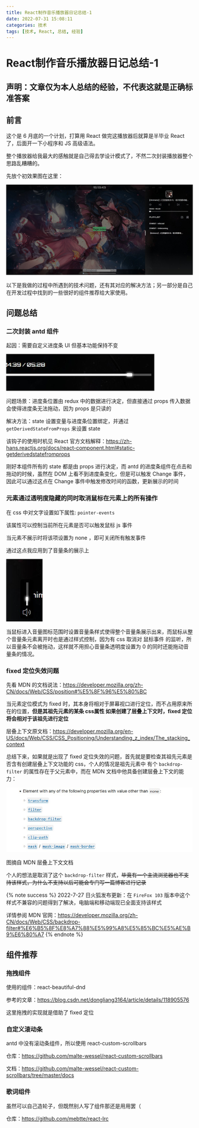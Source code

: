 ```yaml
---
title: React制作音乐播放器日记总结-1
date: 2022-07-31 15:08:11
categories: 技术
tags: [技术, React, 总结, 经验]
---
```


# React制作音乐播放器日记总结-1

## 声明：文章仅为本人总结的经验，不代表这就是正确标准答案

## 前言

这个是 6 月底的一个计划，打算用 React 做完这播放器后就算是半毕业 React 了，后面开一下小程序和 JS 高级语法。

整个播放器给我最大的感触就是自己得去学设计模式了，不然二次封装播放器整个思路乱糟糟的。

先放个初效果图在这里：

![](初效果图.jpg)

以下是我做的过程中所遇到的技术问题，还有其对应的解决方法；另一部分是自己在开发过程中找到的一些很好的组件推荐给大家使用。

## 问题总结

### 二次封装 antd 组件

起因：需要自定义进度条 UI 但基本功能保持不变

![](进度条.jpg)

问题场景：进度条位置由 redux 中的数据进行决定，但直接通过 props 传入数据会使得进度条无法拖动，因为 props 是只读的

解决方法：state 设置变量与进度条位置绑定，并通过 `getDerivedStateFromProps` 来设置 state

该钩子的使用时机见 React 官方文档解释：https://zh-hans.reactjs.org/docs/react-component.html#static-getderivedstatefromprops

刚好本组件所有的 state 都是由 props 进行决定，而 antd 的进度条组件在点击和拖动的时候，虽然在 DOM 上看不到进度条变化，但是可以触发 Change 事件，因此可以通过这点在 Change 事件中触发修改时间的函数，更新展示的时间

### 元素通过透明度隐藏的同时取消鼠标在元素上的所有操作

在 css 中对文字设置如下属性: `pointer-events`

该属性可以控制当前所在元素是否可以触发鼠标 js 事件

当元素不展示时将该项设置为 none ，即可关闭所有触发事件

通过这点我应用到了音量条的展示上

![](volumeControl.jpg)

当鼠标进入音量图标范围时设置音量条样式使得整个音量条展示出来，而鼠标从整个音量条元素离开时也是通过样式控制，因为有 css 取消对 鼠标事件 的监听，所以音量条不会被拖动，这样就不用担心音量条透明度设置为 0 的同时还能拖动音量条的情况。

### fixed 定位失效问题

先看 MDN 的文档说法：https://developer.mozilla.org/zh-CN/docs/Web/CSS/position#%E5%8F%96%E5%80%BC

当元素定位模式为 fixed 时，其本身将相对于屏幕视口进行定位，而不占用原来所在的位置，**但是其祖先元素的某条 css属性 如果创建了层叠上下文时，fixed 定位将会相对于该祖先进行定位**

层叠上下文原文档：https://developer.mozilla.org/en-US/docs/Web/CSS/CSS_Positioning/Understanding_z_index/The_stacking_context

总结下来，如果就是出现了 fixed 定位失效的问题，首先就是要检查其祖先元素是否含有创建层叠上下文功能的 css，个人的情况是祖先元素中 有个 `backdrop-filter` 的属性存在于父元素中，而在 MDN 文档中他具备创建层叠上下文的能力：

![](context.jpg)

图摘自 MDN 层叠上下文文档

个人的想法是取消了这个 `backdrop-filter` 样式，~~毕竟有一个主流浏览器也不支持该样式，为什么不支持以后可能会专门写一篇博客进行记录~~

{% note success %}
2022-7-27 日火狐发布更新：在 `FireFox 103` 版本中这个样式不兼容的问题得到了解决，电脑端和移动端现已全面支持该样式

详情参阅 MDN 官网：https://developer.mozilla.org/zh-CN/docs/Web/CSS/backdrop-filter#%E6%B5%8F%E8%A7%88%E5%99%A8%E5%85%BC%E5%AE%B9%E6%80%A7
{% endnote %}

## 组件推荐

### 拖拽组件

使用的组件：react-beautiful-dnd

参考的文章：https://blog.csdn.net/dongliang3164/article/details/118905576

这里拖拽的实现就是借助了 fixed 定位

### 自定义滚动条

antd 中没有滚动条组件，所以使用 react-custom-scrollbars

仓库：https://github.com/malte-wessel/react-custom-scrollbars

文档：https://github.com/malte-wessel/react-custom-scrollbars/tree/master/docs

### 歌词组件

虽然可以自己造轮子，但既然别人写了组件那还是用用罢（

仓库：https://github.com/mebtte/react-lrc
